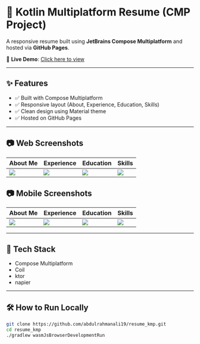# 📄 Kotlin Multiplatform Resume (CMP Project)

A responsive resume built using **JetBrains Compose Multiplatform** and hosted via **GitHub Pages**.

🔗 **Live Demo**: [Click here to view](https://abdulrahmanali19.github.io/resume_kmp/)

---

## ✨ Features

- ✅ Built with Compose Multiplatform
- ✅ Responsive layout (About, Experience, Education, Skills)
- ✅ Clean design using Material theme
- ✅ Hosted on GitHub Pages

---

## 📷 Web Screenshots

| About Me | Experience | Education | Skills |
|---------|------------|-----------|--------|
| ![](https://github.com/user-attachments/assets/f3005e7d-a12e-42b6-8e3d-ed3325c72b19) | ![](https://github.com/user-attachments/assets/0d0c1ff3-df25-4947-9b29-c6a3f7ddbe18) | ![](https://github.com/user-attachments/assets/af6a4c68-2b1d-4bbf-aa7c-c588e2135186) | ![](https://github.com/user-attachments/assets/783bb37b-43bc-4a3c-8b73-51c606789b78) |

## 📷 Mobile Screenshots

| About Me | Experience | Education | Skills |
|---------|------------|-----------|--------|
| ![](https://github.com/user-attachments/assets/928a9cea-8461-44ea-9552-f00d5bfa7c38) | ![](https://github.com/user-attachments/assets/853d22dc-9356-437c-be62-29d1ecb68c43) | ![](https://github.com/user-attachments/assets/7568050f-29a6-48d9-ab82-039fdff947da) | ![](https://github.com/user-attachments/assets/25187a13-4b37-47eb-84d1-ce214f85b24c) |

---

## 🧠 Tech Stack

- Compose Multiplatform
- Coil
- ktor
- napier

---

## 🛠 How to Run Locally

```bash
git clone https://github.com/abdulrahmanali19/resume_kmp.git
cd resume_kmp
./gradlew wasmJsBrowserDevelopmentRun
